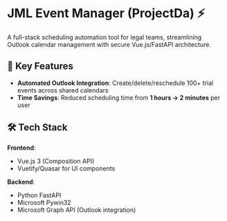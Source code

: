 # JML Event Manager (ProjectDa) ⚡

A full-stack scheduling automation tool for legal teams, streamlining Outlook calendar management with secure Vue.js/FastAPI architecture.

## 🚀 Key Features
- **Automated Outlook Integration**: Create/delete/reschedule 100+ trial events across shared calendars
- **Time Savings**: Reduced scheduling time from **1 hours → 2 minutes** per user

## 🛠️ Tech Stack
**Frontend**: 
- Vue.js 3 (Composition API)
- Vuetify/Quasar for UI components

**Backend**:
- Python FastAPI
- Microsoft Pywin32
- Microsoft Graph API (Outlook integration)
